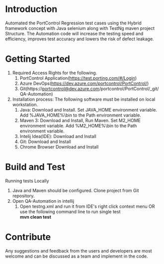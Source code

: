 # Introduction 
Automated the PortControl Regression test cases using the Hybrid framework concept with Java selenium along with TestNg maven project Structure. The Automation code will increase the testing speed and efficiency, improves test accuracy and lowers the risk of defect leakage.
# Getting Started   
1. Required Access Rights for the following. 
   1. PortControl Application(https://test.porting.com/#/Login) 
   2. Azure DevOps(https://dev.azure.com/portcontrol/PortControl/)
   3. Git(https://portcontrol@dev.azure.com/portcontrol/PortControl/_git/QA-Automation)
2. Installation process: 
   The following software must be installed on local workstation.
   1. Java: Download and Install. Set JAVA_HOME environment variable. Add %JAVA_HOME%\bin to the Path environment variable. 
   2. Maven 3: Download and Install, Run Maven. Set M2_HOME environment variable.
      Add %M2_HOME%\bin to the Path environment variable. 
   3. Intelij Idea(IDE): Download and Install 
   4. Git: Download and Install
   5. Chrome Browser Download and Install
# Build and Test
Running tests Locally
1. Java and Maven should be configured. Clone project from Git repository. 
2. Open QA-Automation in intellij
   1. Open testng.xml and run it from IDE's right click context menu
      OR
      use the following command line to run single test  
                **mvn clean test**

# Contribute
Any suggestions and feedback from the users and developers are most welcome and can be discussed as a team and implement in the code.
